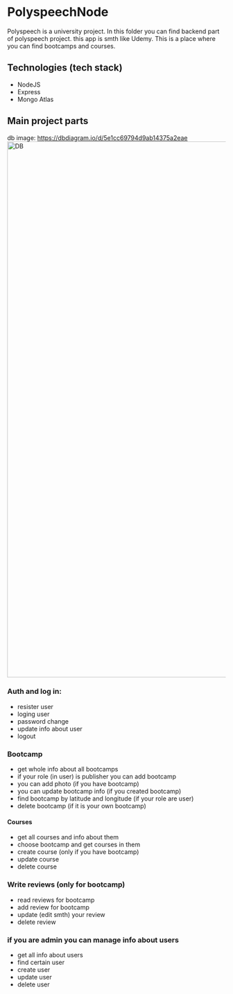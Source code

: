 # PolyspeechNode

Polyspeech is a university project. In this folder you can find backend part of polyspeech project.
this app is smth like Udemy. This is a place where you can find bootcamps and courses.

## Technologies (tech stack)

- NodeJS
- Express
- Mongo Atlas

## Main project parts

db image: https://dbdiagram.io/d/5e1cc69794d9ab14375a2eae
<img width="1237" alt="DB" src="https://user-images.githubusercontent.com/38297806/72292230-a2d3cc00-3659-11ea-9f89-5d53b6231748.png">

### Auth and log in:

- resister user
- loging user
- password change
- update info about user
- logout

### Bootcamp

- get whole info about all bootcamps
- if your role (in user) is publisher you can add bootcamp
- you can add photo (if you have bootcamp)
- you can update bootcamp info (if you created bootcamp)
- find bootcamp by latitude and longitude (if your role are user)
- delete bootcamp (if it is your own bootcamp)

#### Courses

- get all courses and info about them
- choose bootcamp and get courses in them
- create course (only if you have bootcamp)
- update course
- delete course

### Write reviews (only for bootcamp)

- read reviews for bootcamp
- add review for bootcamp
- update (edit smth) your review
- delete review

### if you are admin you can manage info about users

- get all info about users
- find certain user
- create user
- update user
- delete user
